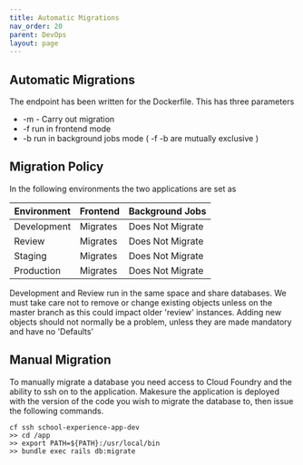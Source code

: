 ```yaml
---
title: Automatic Migrations 
nav_order: 20
parent: DevOps
layout: page
---
```


## Automatic Migrations
The endpoint has been written for the Dockerfile. This has three parameters

- -m - Carry out migration
- -f run in frontend mode
- -b run in background jobs mode
( -f -b are mutually exclusive )

## Migration Policy
In the following environments the two applications are set as

|Environment	|Frontend	|Background Jobs|
|-------------|---------|---------------|
|Development	|Migrates|	Does Not Migrate|
|Review	      |Migrates| 	Does Not Migrate|
|Staging      |	Migrates|	Does Not Migrate|
|Production   |	Migrates|	Does Not Migrate|

Development and Review run in the same space and share databases. We must take care not to remove or change existing objects unless on the master branch as this could impact older 'review' instances. Adding new objects should not normally be a problem, unless they are made mandatory and have no 'Defaults'

## Manual Migration
To manually migrate a database you need access to Cloud Foundry and the ability to ssh on to the application. Makesure the application is deployed
with the version of the code you wish to migrate the database to, then issue the following commands.

```
cf ssh school-experience-app-dev
>> cd /app
>> export PATH=${PATH}:/usr/local/bin
>> bundle exec rails db:migrate
```
